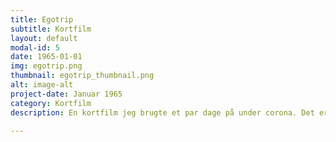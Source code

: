```yaml
---
title: Egotrip
subtitle: Kortfilm
layout: default
modal-id: 5
date: 1965-01-01
img: egotrip.png
thumbnail: egotrip_thumbnail.png
alt: image-alt
project-date: Januar 1965
category: Kortfilm
description: En kortfilm jeg brugte et par dage på under corona. Det er min lillesøster der spiller karakteren Petra.

---
```


